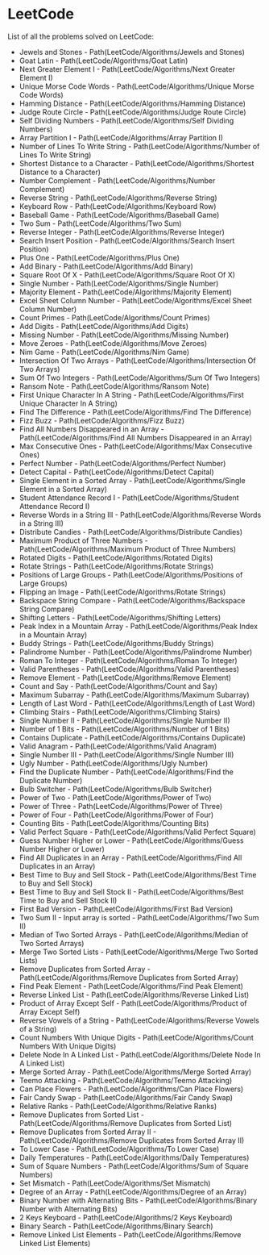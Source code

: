 # LeetCode
List of all the problems solved on LeetCode:

- Jewels and Stones - Path(LeetCode/Algorithms/Jewels and Stones)
- Goat Latin - Path(LeetCode/Algorithms/Goat Latin)
- Next Greater Element I - Path(LeetCode/Algorithms/Next Greater Element I)
- Unique Morse Code Words - Path(LeetCode/Algorithms/Unique Morse Code Words)
- Hamming Distance - Path(LeetCode/Algorithms/Hamming Distance)
- Judge Route Circle - Path(LeetCode/Algorithms/Judge Route Circle)
- Self Dividing Numbers - Path(LeetCode/Algorithms/Self Dividing Numbers)
- Array Partition I - Path(LeetCode/Algorithms/Array Partition I)
- Number of Lines To Write String - Path(LeetCode/Algorithms/Number of Lines To Write String)
- Shortest Distance to a Character - Path(LeetCode/Algorithms/Shortest Distance to a Character)
- Number Complement - Path(LeetCode/Algorithms/Number Complement)
- Reverse String - Path(LeetCode/Algorithms/Reverse String)
- Keyboard Row - Path(LeetCode/Algorithms/Keyboard Row)
- Baseball Game - Path(LeetCode/Algorithms/Baseball Game)
- Two Sum - Path(LeetCode/Algorithms/Two Sum)
- Reverse Integer - Path(LeetCode/Algorithms/Reverse Integer)
- Search Insert Position - Path(LeetCode/Algorithms/Search Insert Position)
- Plus One - Path(LeetCode/Algorithms/Plus One)
- Add Binary - Path(LeetCode/Algorithms/Add Binary)
- Square Root Of X - Path(LeetCode/Algorithms/Square Root Of X)
- Single Number - Path(LeetCode/Algorithms/Single Number)
- Majority Element - Path(LeetCode/Algorithms/Majority Element)
- Excel Sheet Column Number - Path(LeetCode/Algorithms/Excel Sheet Column Number)
- Count Primes - Path(LeetCode/Algorithms/Count Primes)
- Add Digits - Path(LeetCode/Algorithms/Add Digits)
- Missing Number - Path(LeetCode/Algorithms/Missing Number)
- Move Zeroes - Path(LeetCode/Algorithms/Move Zeroes)
- Nim Game - Path(LeetCode/Algorithms/Nim Game)
- Intersection Of Two Arrays - Path(LeetCode/Algorithms/Intersection Of Two Arrays)
- Sum Of Two Integers - Path(LeetCode/Algorithms/Sum Of Two Integers)
- Ransom Note - Path(LeetCode/Algorithms/Ransom Note)
- First Unique Character In A String - Path(LeetCode/Algorithms/First Unique Character In A String)
- Find The Difference - Path(LeetCode/Algorithms/Find The Difference)
- Fizz Buzz - Path(LeetCode/Algorithms/Fizz Buzz)
- Find All Numbers Disappeared in an Array - Path(LeetCode/Algorithms/Find All Numbers Disappeared in an Array)
- Max Consecutive Ones - Path(LeetCode/Algorithms/Max Consecutive Ones)
- Perfect Number - Path(LeetCode/Algorithms/Perfect Number)
- Detect Capital - Path(LeetCode/Algorithms/Detect Capital)
- Single Element in a Sorted Array - Path(LeetCode/Algorithms/Single Element in a Sorted Array)
- Student Attendance Record I - Path(LeetCode/Algorithms/Student Attendance Record I)
- Reverse Words in a String III - Path(LeetCode/Algorithms/Reverse Words in a String III)
- Distribute Candies - Path(LeetCode/Algorithms/Distribute Candies)
- Maximum Product of Three Numbers - Path(LeetCode/Algorithms/Maximum Product of Three Numbers)
- Rotated Digits - Path(LeetCode/Algorithms/Rotated Digits)
- Rotate Strings - Path(LeetCode/Algorithms/Rotate Strings)
- Positions of Large Groups - Path(LeetCode/Algorithms/Positions of Large Groups)
- Flipping an Image - Path(LeetCode/Algorithms/Rotate Strings)
- Backspace String Compare - Path(LeetCode/Algorithms/Backspace String Compare)
- Shifting Letters - Path(LeetCode/Algorithms/Shifting Letters)
- Peak Index in a Mountain Array - Path(LeetCode/Algorithms/Peak Index in a Mountain Array)
- Buddy Strings - Path(LeetCode/Algorithms/Buddy Strings)
- Palindrome Number - Path(LeetCode/Algorithms/Palindrome Number)
- Roman To Integer - Path(LeetCode/Algorithms/Roman To Integer)
- Valid Parentheses - Path(LeetCode/Algorithms/Valid Parentheses)
- Remove Element - Path(LeetCode/Algorithms/Remove Element)
- Count and Say - Path(LeetCode/Algorithms/Count and Say)
- Maximum Subarray - Path(LeetCode/Algorithms/Maximum Subarray)
- Length of Last Word - Path(LeetCode/Algorithms/Length of Last Word)
- Climbing Stairs - Path(LeetCode/Algorithms/Climbing Stairs)
- Single Number II - Path(LeetCode/Algorithms/Single Number II)
- Number of 1 Bits - Path(LeetCode/Algorithms/Number of 1 Bits)
- Contains Duplicate - Path(LeetCode/Algorithms/Contains Duplicate)
- Valid Anagram - Path(LeetCode/Algorithms/Valid Anagram)
- Single Number III - Path(LeetCode/Algorithms/Single Number III)
- Ugly Number - Path(LeetCode/Algorithms/Ugly Number)
- Find the Duplicate Number - Path(LeetCode/Algorithms/Find the Duplicate Number)
- Bulb Switcher - Path(LeetCode/Algorithms/Bulb Switcher)
- Power of Two - Path(LeetCode/Algorithms/Power of Two)
- Power of Three - Path(LeetCode/Algorithms/Power of Three)
- Power of Four - Path(LeetCode/Algorithms/Power of Four)
- Counting Bits - Path(LeetCode/Algorithms/Counting Bits)
- Valid Perfect Square - Path(LeetCode/Algorithms/Valid Perfect Square)
- Guess Number Higher or Lower - Path(LeetCode/Algorithms/Guess Number Higher or Lower)
- Find All Duplicates in an Array - Path(LeetCode/Algorithms/Find All Duplicates in an Array)
- Best Time to Buy and Sell Stock - Path(LeetCode/Algorithms/Best Time to Buy and Sell Stock)
- Best Time to Buy and Sell Stock II - Path(LeetCode/Algorithms/Best Time to Buy and Sell Stock II)
- First Bad Version - Path(LeetCode/Algorithms/First Bad Version)
- Two Sum II - Input array is sorted - Path(LeetCode/Algorithms/Two Sum II)
- Median of Two Sorted Arrays - Path(LeetCode/Algorithms/Median of Two Sorted Arrays)
- Merge Two Sorted Lists - Path(LeetCode/Algorithms/Merge Two Sorted Lists)
- Remove Duplicates from Sorted Array - Path(LeetCode/Algorithms/Remove Duplicates from Sorted Array)
- Find Peak Element - Path(LeetCode/Algorithms/Find Peak Element)
- Reverse Linked List - Path(LeetCode/Algorithms/Reverse Linked List)
- Product of Array Except Self - Path(LeetCode/Algorithms/Product of Array Except Self)
- Reverse Vowels of a String - Path(LeetCode/Algorithms/Reverse Vowels of a String)
- Count Numbers With Unique Digits - Path(LeetCode/Algorithms/Count Numbers With Unique Digits)
- Delete Node In A Linked List - Path(LeetCode/Algorithms/Delete Node In A Linked List)
- Merge Sorted Array - Path(LeetCode/Algorithms/Merge Sorted Array)
- Teemo Attacking - Path(LeetCode/Algorithms/Teemo Attacking) 
- Can Place Flowers - Path(LeetCode/Algorithms/Can Place Flowers) 
- Fair Candy Swap - Path(LeetCode/Algorithms/Fair Candy Swap)
- Relative Ranks - Path(LeetCode/Algorithms/Relative Ranks)
- Remove Duplicates from Sorted List - Path(LeetCode/Algorithms/Remove Duplicates from Sorted List)
- Remove Duplicates from Sorted Array II - Path(LeetCode/Algorithms/Remove Duplicates from Sorted Array II)
- To Lower Case - Path(LeetCode/Algorithms/To Lower Case) 
- Daily Temperatures - Path(LeetCode/Algorithms/Daily Temperatures)
- Sum of Square Numbers - Path(LeetCode/Algorithms/Sum of Square Numbers)
- Set Mismatch - Path(LeetCode/Algorithms/Set Mismatch)
- Degree of an Array - Path(LeetCode/Algorithms/Degree of an Array)
- Binary Number with Alternating Bits - Path(LeetCode/Algorithms/Binary Number with Alternating Bits)
- 2 Keys Keyboard - Path(LeetCode/Algorithms/2 Keys Keyboard) 
- Binary Search - Path(LeetCode/Algorithms/Binary Search)
- Remove Linked List Elements - Path(LeetCode/Algorithms/Remove Linked List Elements)
